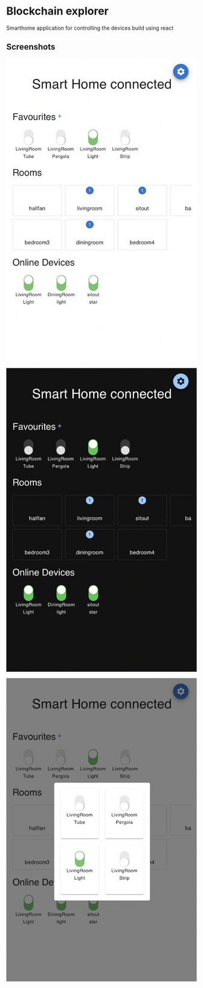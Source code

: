 # Blockchain explorer

Smarthome application for controlling the devices build using react

## Screenshots

![App Screenshot](screenshots/1.png)

![App Screenshot](screenshots/2.png)

![App Screenshot](screenshots/3.png)